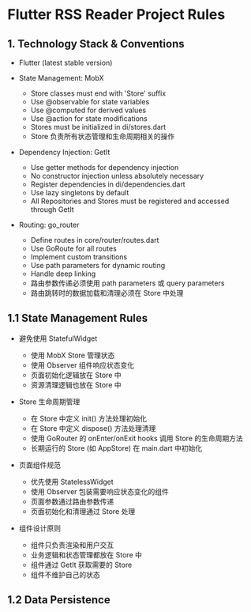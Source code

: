 # Flutter RSS Reader Project Rules

## 1. Technology Stack & Conventions
- Flutter (latest stable version)
- State Management: MobX
  * Store classes must end with 'Store' suffix
  * Use @observable for state variables
  * Use @computed for derived values
  * Use @action for state modifications
  * Stores must be initialized in di/stores.dart
  * Store 负责所有状态管理和生命周期相关的操作

- Dependency Injection: GetIt
  * Use getter methods for dependency injection
  * No constructor injection unless absolutely necessary
  * Register dependencies in di/dependencies.dart
  * Use lazy singletons by default
  * All Repositories and Stores must be registered and accessed through GetIt

- Routing: go_router
  * Define routes in core/router/routes.dart
  * Use GoRoute for all routes
  * Implement custom transitions
  * Use path parameters for dynamic routing
  * Handle deep linking
  * 路由参数传递必须使用 path parameters 或 query parameters
  * 路由跳转时的数据加载和清理必须在 Store 中处理

## 1.1 State Management Rules
- 避免使用 StatefulWidget
  * 使用 MobX Store 管理状态
  * 使用 Observer 组件响应状态变化
  * 页面初始化逻辑放在 Store 中
  * 资源清理逻辑也放在 Store 中

- Store 生命周期管理
  * 在 Store 中定义 init() 方法处理初始化
  * 在 Store 中定义 dispose() 方法处理清理
  * 使用 GoRouter 的 onEnter/onExit hooks 调用 Store 的生命周期方法
  * 长期运行的 Store (如 AppStore) 在 main.dart 中初始化

- 页面组件规范
  * 优先使用 StatelessWidget
  * 使用 Observer 包装需要响应状态变化的组件
  * 页面参数通过路由参数传递
  * 页面初始化和清理通过 Store 处理

- 组件设计原则
  * 组件只负责渲染和用户交互
  * 业务逻辑和状态管理都放在 Store 中
  * 组件通过 GetIt 获取需要的 Store
  * 组件不维护自己的状态

## 1.2 Data Persistence
